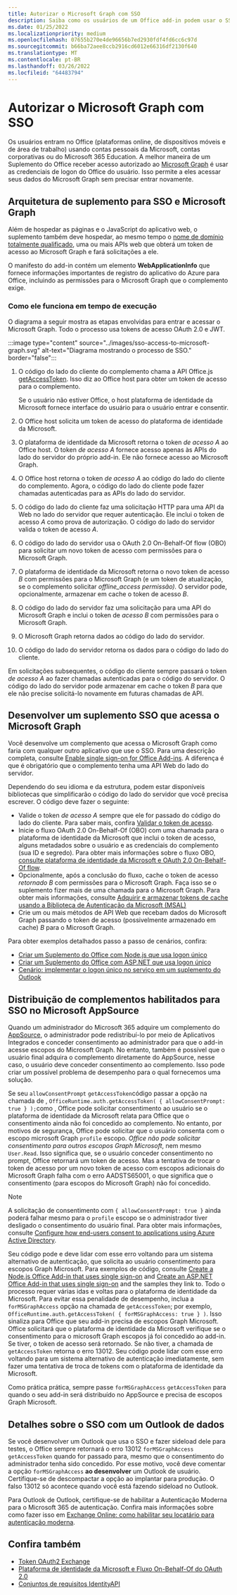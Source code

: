 ```yaml
---
title: Autorizar o Microsoft Graph com SSO
description: Saiba como os usuários de um Office add-in podem usar o SSO (login único) para buscar dados do Microsoft Graph.
ms.date: 01/25/2022
ms.localizationpriority: medium
ms.openlocfilehash: 07655b270e4de96656b7ed2930fdf4fd6cc6c97d
ms.sourcegitcommit: b66ba72aee8ccb2916cd6012e66316df2130f640
ms.translationtype: MT
ms.contentlocale: pt-BR
ms.lasthandoff: 03/26/2022
ms.locfileid: "64483794"
---
```

# <a name="authorize-to-microsoft-graph-with-sso"></a>Autorizar o Microsoft Graph com SSO

Os usuários entram no Office (plataformas online, de dispositivos móveis e de área de trabalho) usando contas pessoais da Microsoft, contas corporativas ou do Microsoft 365 Education. A melhor maneira de um Suplemento do Office receber acesso autorizado ao [Microsoft Graph](https://developer.microsoft.com/graph/docs) é usar as credenciais de logon do Office do usuário. Isso permite a eles acessar seus dados do Microsoft Graph sem precisar entrar novamente.

## <a name="add-in-architecture-for-sso-and-microsoft-graph"></a>Arquitetura de suplemento para SSO e Microsoft Graph

Além de hospedar as páginas e o JavaScript do aplicativo web, o suplemento também deve hospedar, ao mesmo tempo o [nome de domínio totalmente qualificado](/windows/desktop/DNS/f-gly#_dns_fully_qualified_domain_name_fqdn__gly), uma ou mais APIs web que obterá um token de acesso ao Microsoft Graph e fará solicitações a ele.

O manifesto do add-in contém um elemento **WebApplicationInfo** que fornece informações importantes de registro do aplicativo do Azure para Office, incluindo as permissões para o Microsoft Graph que o complemento exige.

### <a name="how-it-works-at-runtime"></a>Como ele funciona em tempo de execução

O diagrama a seguir mostra as etapas envolvidas para entrar e acessar o Microsoft Graph. Todo o processo usa tokens de acesso OAuth 2.0 e JWT.

:::image type="content" source="../images/sso-access-to-microsoft-graph.svg" alt-text="Diagrama mostrando o processo de SSO." border="false":::

1. O código do lado do cliente do complemento chama a API Office.js [getAccessToken](/javascript/api/office-runtime/officeruntime.auth#office-runtime-officeruntime-auth-getaccesstoken-member(1)). Isso diz ao Office host para obter um token de acesso para o complemento.

    Se o usuário não estiver Office, o host plataforma de identidade da Microsoft fornece interface do usuário para o usuário entrar e consentir.

2. O Office host solicita um token de acesso do plataforma de identidade da Microsoft.
3. O plataforma de identidade da Microsoft retorna o token *de acesso A* ao Office host. O token *de acesso A* fornece acesso apenas às APIs do lado do servidor do próprio add-in. Ele não fornece acesso ao Microsoft Graph.
4. O Office host retorna o token *de acesso A* ao código do lado do cliente do complemento. Agora, o código do lado do cliente pode fazer chamadas autenticadas para as APIs do lado do servidor.
5. O código do lado do cliente faz uma solicitação HTTP para uma API da Web no lado do servidor que requer autenticação. Ele inclui o token de acesso *A* como prova de autorização. O código do lado do servidor valida o token de acesso *A*.
6. O código do lado do servidor usa o OAuth 2.0 On-Behalf-Of flow (OBO) para solicitar um novo token de acesso com permissões para o Microsoft Graph.
7. O plataforma de identidade da Microsoft retorna o novo token de acesso *B* com permissões para o Microsoft Graph (e um token de atualização, se o complemento solicitar *offline_access permissão).* O servidor pode, opcionalmente, armazenar em cache o token de acesso *B*.
8. O código do lado do servidor faz uma solicitação para uma API do Microsoft Graph e inclui o token de *acesso B* com permissões para o Microsoft Graph.
9. O Microsoft Graph retorna dados ao código do lado do servidor.
10. O código do lado do servidor retorna os dados para o código do lado do cliente.

Em solicitações subsequentes, o código do cliente sempre passará o token *de acesso A* ao fazer chamadas autenticadas para o código do servidor. O código do lado do servidor pode armazenar em cache o token *B* para que ele não precise solicitá-lo novamente em futuras chamadas de API.

## <a name="develop-an-sso-add-in-that-accesses-microsoft-graph"></a>Desenvolver um suplemento SSO que acessa o Microsoft Graph

Você desenvolve um complemento que acessa o Microsoft Graph como faria com qualquer outro aplicativo que use o SSO. Para uma descrição completa, consulte [Enable single sign-on for Office Add-ins](../develop/sso-in-office-add-ins.md). A diferença é que é obrigatório que o complemento tenha uma API Web do lado do servidor.

Dependendo do seu idioma e da estrutura, podem estar disponíveis bibliotecas que simplificarão o código do lado do servidor que você precisa escrever. O código deve fazer o seguinte:

* Valide o token *de acesso A* sempre que ele for passado do código do lado do cliente. Para saber mais, confira [Validar o token de acesso](sso-in-office-add-ins.md#pass-the-access-token-to-server-side-code).
* Inicie o fluxo OAuth 2.0 On-Behalf-Of (OBO) com uma chamada para o plataforma de identidade da Microsoft que inclui o token de acesso, alguns metadados sobre o usuário e as credenciais do complemento (sua ID e segredo). Para obter mais informações sobre o fluxo OBO, [consulte plataforma de identidade da Microsoft e OAuth 2.0 On-Behalf-Of flow](/azure/active-directory/develop/v2-oauth2-on-behalf-of-flow).
* Opcionalmente, após a conclusão do fluxo, cache o token de acesso *retornado B* com permissões para o Microsoft Graph. Faça isso se o suplemento fizer mais de uma chamada para o Microsoft Graph. Para obter mais informações, consulte [Adquirir e armazenar tokens de cache usando a Biblioteca de Autenticação da Microsoft (MSAL)](/azure/active-directory/develop/msal-acquire-cache-tokens)
* Crie um ou mais métodos de API Web que recebam dados do Microsoft Graph passando o token de acesso (possivelmente armazenado em cache) *B* para o Microsoft Graph.

Para obter exemplos detalhados passo a passo de cenários, confira:

* [Criar um Suplemento do Office com Node.js que usa logon único](create-sso-office-add-ins-nodejs.md)
* [Criar um Suplemento do Office com ASP.NET que usa logon único](create-sso-office-add-ins-aspnet.md)
* [Cenário: implementar o logon único no serviço em um suplemento do Outlook](../outlook/implement-sso-in-outlook-add-in.md)

## <a name="distributing-sso-enabled-add-ins-in-microsoft-appsource"></a>Distribuição de complementos habilitados para SSO no Microsoft AppSource

Quando um administrador do Microsoft 365 adquire um complemento do [AppSource](https://appsource.microsoft.com), o administrador pode redistribuí-lo por meio de Aplicativos [](/microsoft-365/admin/manage/test-and-deploy-microsoft-365-apps) Integrados e conceder consentimento ao administrador para que o add-in acesse escopos do Microsoft Graph. No entanto, também é possível que o usuário final adquira o complemento diretamente do AppSource, nesse caso, o usuário deve conceder consentimento ao complemento. Isso pode criar um possível problema de desempenho para o qual fornecemos uma solução.

Se seu `allowConsentPrompt` `getAccessToken`código passar a opção na chamada de , `OfficeRuntime.auth.getAccessToken( { allowConsentPrompt: true } );`como , Office pode solicitar consentimento ao usuário se o plataforma de identidade da Microsoft relata para Office que o consentimento ainda não foi concedido ao complemento. No entanto, por motivos de segurança, Office pode solicitar que o usuário consenta com o escopo microsoft Graph `profile` escopo. *Office não pode solicitar consentimento para outros escopos Graph Microsoft*, nem mesmo `User.Read`. Isso significa que, se o usuário conceder consentimento no prompt, Office retornará um token de acesso. Mas a tentativa de trocar o token de acesso por um novo token de acesso com escopos adicionais do Microsoft Graph falha com o erro AADSTS65001, o que significa que o consentimento (para escopos do Microsoft Graph) não foi concedido.

> [!NOTE]
> A solicitação de consentimento com `{ allowConsentPrompt: true }` ainda poderá falhar mesmo para o `profile` escopo se o administrador tiver desligado o consentimento do usuário final. Para obter mais informações, consulte [Configure how end-users consent to applications using Azure Active Directory](/azure/active-directory/manage-apps/configure-user-consent).

Seu código pode e deve lidar com esse erro voltando para um sistema alternativo de autenticação, que solicita ao usuário consentimento para escopos Graph Microsoft. Para exemplos de código, consulte [Create a Node.js Office Add-in that uses single sign-on](create-sso-office-add-ins-nodejs.md) and [Create an ASP.NET Office Add-in that uses single sign-on](create-sso-office-add-ins-aspnet.md) and the samples they link to. Todo o processo requer várias idas e voltas para o plataforma de identidade da Microsoft. Para evitar essa penalidade de desempenho, inclua a `forMSGraphAccess` opção na chamada de `getAccessToken`; por exemplo, `OfficeRuntime.auth.getAccessToken( { forMSGraphAccess: true } )`. Isso sinaliza para Office que seu add-in precisa de escopos Graph Microsoft. Office solicitará que o plataforma de identidade da Microsoft verifique se o consentimento para o microsoft Graph escopos já foi concedido ao add-in. Se tiver, o token de acesso será retornado. Se não tiver, a chamada de `getAccessToken` retorna o erro 13012. Seu código pode lidar com esse erro voltando para um sistema alternativo de autenticação imediatamente, sem fazer uma tentativa de troca de tokens com o plataforma de identidade da Microsoft.

Como prática prática, sempre passe `forMSGraphAccess` `getAccessToken` para quando o seu add-in será distribuído no AppSource e precisa de escopos Graph Microsoft.

## <a name="details-on-sso-with-an-outlook-add-in"></a>Detalhes sobre o SSO com um Outlook de dados

Se você desenvolver um Outlook que usa o SSO e fazer sideload dele para testes, o Office sempre retornará o erro 13012  `forMSGraphAccess` `getAccessToken` quando for passado para, mesmo que o consentimento do administrador tenha sido concedido. Por esse motivo, você deve comentar a opção `forMSGraphAccess` **ao desenvolver** um Outlook de usuário. Certifique-se de descompactar a opção ao implantar para produção. O falso 13012 só acontece quando você está fazendo sideload no Outlook.

Para Outlook de Outlook, certifique-se de habilitar a Autenticação Moderna para o Microsoft 365 de autenticação. Confira mais informações sobre como fazer isso em [Exchange Online: como habilitar seu locatário para autenticação moderna](https://social.technet.microsoft.com/wiki/contents/articles/32711.exchange-online-how-to-enable-your-tenant-for-modern-authentication.aspx).

## <a name="see-also"></a>Confira também

* [Token OAuth2 Exchange](https://tools.ietf.org/html/draft-ietf-oauth-token-exchange-02)
* [Plataforma de identidade da Microsoft e Fluxo On-Behalf-Of do OAuth 2.0](/azure/active-directory/develop/v2-oauth2-on-behalf-of-flow)
* [Conjuntos de requisitos IdentityAPI](/javascript/api/requirement-sets/identity-api-requirement-sets)
